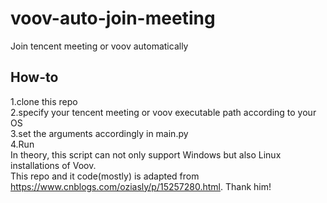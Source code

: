# voov-auto-join-meeting
Join tencent meeting or voov automatically
## How-to
1.clone this repo <br />
2.specify your tencent meeting or voov executable path according to your OS<br />
3.set the arguments accordingly in main.py<br />
4.Run<br />
In theory, this script can not only support Windows but also Linux installations of Voov. <br />
This repo and it code(mostly) is adapted from <https://www.cnblogs.com/oziasly/p/15257280.html>. Thank him!
